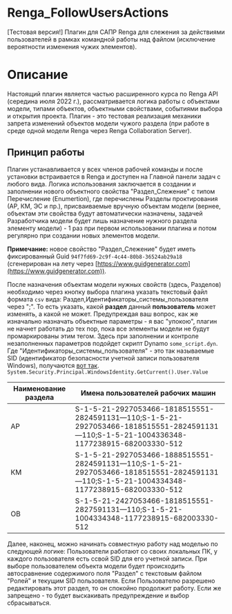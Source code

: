 # Renga_FollowUsersActions
[Тестовая версия!] Плагин для САПР Renga для слежения за действиями пользователей в рамках командной работы над файлом (исключение вероятности изменения чужих элементов).

# Описание
Настоящий плагин является частью расширенного курса по Renga API (середина июля 2022 г.), рассматривается логика работы с объектами модели, типами объектов, объектными свойствами, событиями выбора и открытия проекта. Плагин - это тестовая реализация механики запрета изменений объектов модели чужого раздела (при работе в среде одной модели Renga через Renga Collaboration Server).

## Принцип работы
Плагин устанавливается у всех членов рабочей команды и после установки встраивается в Renga и доступен на Главной панели задач с любого вида. Логика использования заключается в создании и заполнении нового объектного свойства "Раздел_Слежение" с типом Перечисление (Enumertion), где перечислены Разделы проктирования (АР, КМ, ЭС и пр.), присваиваемые вручную объектам модели (вернее, объектам эти свойства будут автоматически назначены, задачей Разработчика модели будет лишь назначение нужного раздела элементу модели) - 1 раз при первом использовании плагина и потом регулярно при создании новых элементов модели. 

**Примечание:** новое свойство "Раздел_Слежение" будет иметь фиксированный Guid ```94f7fd69-2c9f-4c44-80b8-36524ab29a18``` (сгенерирован на лету через [https://www.guidgenerator.com](https://www.guidgenerator.com)).

После назначения объектам модели нужных свойств (здесь, Разделов) необходимо через кнопку выбора плагина указать текстовый файл формата ```csv``` вида: Раздел,Идентификаторы_системы_пользователя через ";". То есть указать, какой **раздел** данный **пользователь** может изменять, а какой не может. Предупреждая ваш вопрос, как же изначально назначать объектные параметры - я вас "упокою", плагин не начнет работать до тех пор, пока все элементы модели не будут промаркированы этим тегом. Здесь при заполнении и контроле незаполненных параметров подойдет скрипт Dynamo ```some_script.dyn```.
Где "Идентификаторы_системы_пользователя" - это так называемые SID (идентификатор безопасности учетной записи пользователя Windows), получаются [вот так](https://winitpro.ru/index.php/2016/05/27/kak-uznat-sid-polzovatelya-po-imeni-i-naoborot/). ```System.Security.Principal.WindowsIdentity.GetCurrent().User.Value```

Наименование раздела | Имена пользователей рабочих машин
--|--
АР | S-1-5-21-2927053466-1818515551-2824591131—110;S-1-5-21-2927053466-1818515551-2824591131—110;S-1-5-21-1004336348-1177238915-682003330-512
КМ | S-1-5-21-2927053466-1888515551-2824591131—110;S-1-5-21-2927053466-1818515551-2824591131—110;S-1-5-21-1004334348-1177238915-682003330-512
ОВ | S-1-5-21-2427053466-1818515551-2827591131—110;S-1-5-21-1004334348-1177238915-682003330-512

Далее, наконец, можно начинать совместную работу над моделью по следующей логике: Пользователи работают со своих локальных ПК, у каждого пользователя есть ссвой SID для его учетной записи. При выборе пользователем объекта модели будет происходить автосравнение содержимого поля "Раздел" с текстовым файлом "Ролей" и текущим SID пользователя. Если Пользователю разрешено редактировать этот раздел, то он спокойно продолжит работу. Если же запрещено - то будет выскакивать предупреждение и выбор сбрасываться. 
